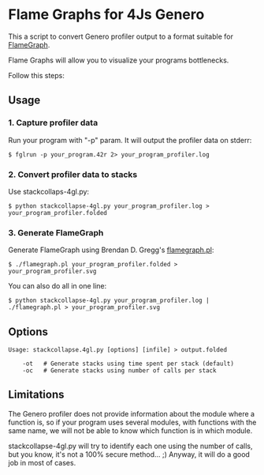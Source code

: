 # Flame Graphs for 4Js Genero

This a script to convert Genero profiler output to a format suitable for [FlameGraph](http://www.brendangregg.com/flamegraphs.html).

Flame Graphs will allow you to visualize your programs bottlenecks.

Follow this steps:

## Usage

### 1. Capture profiler data

Run your program with "-p" param. It will output the profiler data on stderr:

```
$ fglrun -p your_program.42r 2> your_program_profiler.log
```

### 2. Convert profiler data to stacks

Use stackcollaps-4gl.py:

```
$ python stackcollapse-4gl.py your_program_profiler.log > your_program_profiler.folded
```

### 3. Generate FlameGraph

Generate FlameGraph using Brendan D. Gregg's [flamegraph.pl](https://github.com/brendangregg/FlameGraph):

```
$ ./flamegraph.pl your_program_profiler.folded > your_program_profiler.svg
```

You can also do all in one line:

```
$ python stackcollapse-4gl.py your_program_profiler.log | ./flamegraph.pl > your_program_profiler.svg
```

## Options

```
Usage: stackcollapse.4gl.py [options] [infile] > output.folded

    -ot   # Generate stacks using time spent per stack (default)
    -oc   # Generate stacks using number of calls per stack
```

## Limitations

The Genero profiler does not provide information about the module where a function is, so if your program
uses several modules, with functions with the same name, we will not be able to know which function is
in which module.

stackcollapse-4gl.py will try to identify each one using the number of calls, but you know, it's not a
100% secure method... ;) Anyway, it will do a good job in most of cases.
